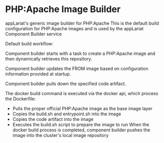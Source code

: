 # PHP:Apache Image Builder

appLariat's generic image builder for PHP:Apache  This is the default build configuration for PHP:Apache images and is used by the appLariat Component Builder service

Default build workflow:

Component builder starts with a task to create a PHP:Apache image and then dynamically retrieves this repository.

Component builder updates the FROM image based on configuration information provided at startup.

Component builder pulls down the specified code artifact.
 
The docker build command is executed via the docker api, which process the Dockerfile:

- Pulls the proper official PHP:Apache image as the base image layer
- Copies the build.sh and entrypoint.sh into the image
- Copies the code artifact into the image
- Executes the build.sh script to prepare the image to run When the docker build process is completed, component builder pushes the image into the cluster's local image repository